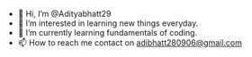 - 👋 Hi, I’m @Adityabhatt29
- 👀 I’m interested in learning new things everyday.
- 🌱 I’m currently learning fundamentals of coding.
- 📫 How to reach me contact on adibhatt280906@gmail.com

<!---
Adityabhatt29/Adityabhatt29 is a ✨ special ✨ repository because its `README.md` (this file) appears on your GitHub profile.
You can click the Preview link to take a look at your changes.
--->
